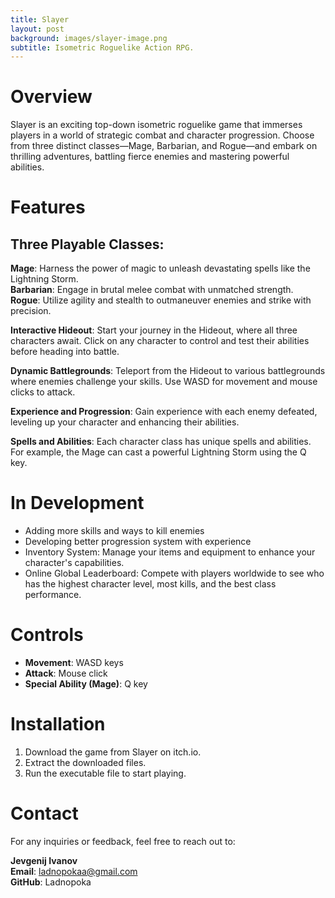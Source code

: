 ```yaml
---
title: Slayer
layout: post
background: images/slayer-image.png
subtitle: Isometric Roguelike Action RPG.
---
```

# Overview
Slayer is an exciting top-down isometric roguelike game that immerses players in a world of strategic combat and character progression. Choose from three distinct classes—Mage, Barbarian, and Rogue—and embark on thrilling adventures, battling fierce enemies and mastering powerful abilities.

# Features
## Three Playable Classes:
**Mage**: Harness the power of magic to unleash devastating spells like the Lightning Storm.<br>
**Barbarian**: Engage in brutal melee combat with unmatched strength.<br>
**Rogue**: Utilize agility and stealth to outmaneuver enemies and strike with precision.

**Interactive Hideout**: Start your journey in the Hideout, where all three characters await. Click on any character to control and test their abilities before heading into battle.

**Dynamic Battlegrounds**: Teleport from the Hideout to various battlegrounds where enemies challenge your skills. Use WASD for movement and mouse clicks to attack.

**Experience and Progression**: Gain experience with each enemy defeated, leveling up your character and enhancing their abilities.

**Spells and Abilities**: Each character class has unique spells and abilities. For example, the Mage can cast a powerful Lightning Storm using the Q key.


# In Development
* Adding more skills and ways to kill enemies
* Developing better progression system with experience
* Inventory System: Manage your items and equipment to enhance your character's capabilities.
* Online Global Leaderboard: Compete with players worldwide to see who has the highest character level, most kills, and the best class performance.


# Controls
* **Movement**: WASD keys <br>
* **Attack**: Mouse click <br>
* **Special Ability (Mage)**: Q key


# Installation
1. Download the game from Slayer on itch.io.
2. Extract the downloaded files.
3. Run the executable file to start playing.


# Contact
<p>For any inquiries or feedback, feel free to reach out to:

**Jevgenij Ivanov** <br>
**Email**: ladnopokaa@gmail.com <br>
**GitHub**: Ladnopoka <br>
<p>
